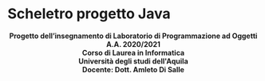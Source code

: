 # Scheletro progetto Java

<div align="center">
  <b>Progetto dell’insegnamento di Laboratorio di Programmazione ad Oggetti</b>
  <br>
  <b>A.A. 2020/2021</b>
  <br>
  <b>Corso di Laurea in Informatica</b>
  <br>
  <b>Università degli studi dell'Aquila</b>
  <br>
  <b>Docente: Dott. Amleto Di Salle</b>
</div>


